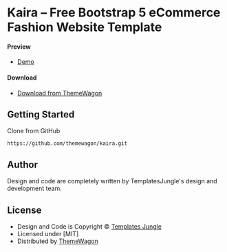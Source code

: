 # Kaira – Free Bootstrap 5 eCommerce Fashion Website Template

#### Preview

 - [Demo](https://themewagon.github.io/kaira/)

#### Download
 - [Download from ThemeWagon](https://themewagon.com/themes/kaira/)
 
 
## Getting Started

Clone from GitHub 
```
https://github.com/themewagon/kaira.git
```

## Author

Design and code are completely written by TemplatesJungle's design and development team.  


## License

 - Design and Code is Copyright &copy; [Templates Jungle](https://templatesjungle.com/)
 - Licensed under [MIT]
 - Distributed by [ThemeWagon](https://themewagon.com)

